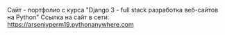 Сайт - портфолио с курса "Django 3 - full stack разработка веб-сайтов на Python"
Ссылка на сайт в сети: https://arseniyperm19.pythonanywhere.com
